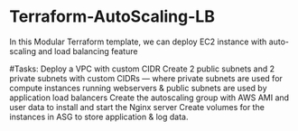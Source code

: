 # Terraform-AutoScaling-LB
In this Modular Terraform template, we can deploy EC2 instance with auto-scaling and load balancing feature

#Tasks:
Deploy a VPC with custom CIDR
Create 2 public subnets and 2 private subnets with custom CIDRs — where private subnets are used for compute instances running webservers & public subnets are used by application load balancers
Create the autoscaling group with AWS AMI and user data to install and start the Nginx server
Create volumes for the instances in ASG to store application & log data.
